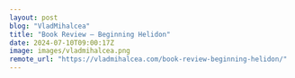 ```yaml
---
layout: post
blog: "VladMihalcea"
title: "Book Review – Beginning Helidon"
date: 2024-07-10T09:00:17Z
image: images/vladmihalcea.png
remote_url: "https://vladmihalcea.com/book-review-beginning-helidon/"
---
```

